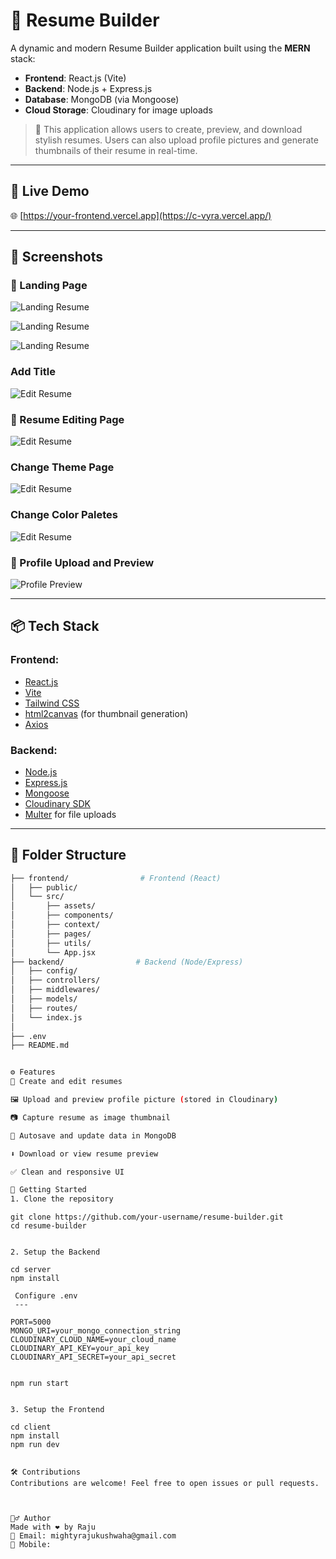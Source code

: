 # 📝 Resume Builder

A dynamic and modern Resume Builder application built using the **MERN** stack:
- **Frontend**: React.js (Vite)
- **Backend**: Node.js + Express.js
- **Database**: MongoDB (via Mongoose)
- **Cloud Storage**: Cloudinary for image uploads

> 📌 This application allows users to create, preview, and download stylish resumes. Users can also upload profile pictures and generate thumbnails of their resume in real-time.

---

## 🔗 Live Demo

🌐  [https://your-frontend.vercel.app](https://c-vyra.vercel.app/)  


---

## 📸 Screenshots

### 🧾 Landing Page
![Landing Resume](./frontend/public/landing1.png)

![Landing Resume](./frontend/public/landing2.png)

![Landing Resume](./frontend/public/landing3.png)
### Add Title
![Edit Resume](./frontend/public/addTitle.png)

### 🧾 Resume Editing Page
![Edit Resume](./frontend/public/editResume.png)
### Change Theme Page
![Edit Resume](./frontend/public/changeTheme.png)
### Change Color Paletes
![Edit Resume](./frontend/public/changeColor.png)

### 👤 Profile Upload and Preview
![Profile Preview](./frontend/public/hero.png)

---

## 📦 Tech Stack

### Frontend:
- [React.js](https://reactjs.org/)
- [Vite](https://vitejs.dev/)
- [Tailwind CSS](https://tailwindcss.com/)
- [html2canvas](https://www.npmjs.com/package/html2canvas) (for thumbnail generation)
- [Axios](https://axios-http.com/)

### Backend:
- [Node.js](https://nodejs.org/)
- [Express.js](https://expressjs.com/)
- [Mongoose](https://mongoosejs.com/)
- [Cloudinary SDK](https://www.npmjs.com/package/cloudinary)
- [Multer](https://www.npmjs.com/package/multer) for file uploads

---

## 📁 Folder Structure

```bash
├── frontend/                # Frontend (React)
│   ├── public/
│   └── src/
│       ├── assets/
│       ├── components/
│       ├── context/
│       ├── pages/
│       ├── utils/
│       └── App.jsx
├── backend/                # Backend (Node/Express)
│   ├── config/
│   ├── controllers/
│   ├── middlewares/
│   ├── models/
│   ├── routes/
│   └── index.js
│   
├── .env
├── README.md


⚙️ Features
📄 Create and edit resumes

🖼️ Upload and preview profile picture (stored in Cloudinary)

📷 Capture resume as image thumbnail

💾 Autosave and update data in MongoDB

⬇️ Download or view resume preview

✅ Clean and responsive UI

🚀 Getting Started
1. Clone the repository

```
    git clone https://github.com/your-username/resume-builder.git
    cd resume-builder

```

2. Setup the Backend
```
    cd server
    npm install

```
 Configure .env
 ---
```
    PORT=5000
    MONGO_URI=your_mongo_connection_string
    CLOUDINARY_CLOUD_NAME=your_cloud_name
    CLOUDINARY_API_KEY=your_api_key
    CLOUDINARY_API_SECRET=your_api_secret
```
``` 
    npm run start
 ```

 3. Setup the Frontend
```
    cd client
    npm install
    npm run dev

```

🛠️ Contributions
Contributions are welcome! Feel free to open issues or pull requests.



🙋‍♂️ Author
Made with ❤️ by Raju
📧 Email: mightyrajukushwaha@gmail.com
📱 Mobile: 
